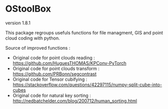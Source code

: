 # OStoolBox 
version 1.8.1
 
This package regroups usefuls functions for file managment, GIS and point cloud coding with python. 

Source of improved functions : 
- Original code for point clouds reading : https://github.com/HuguesTHOMAS/KPConv-PyTorch
- Original code for point clouds transform : https://github.com/PRBonn/segcontrast
- Original code for Tensor cubifying : https://stackoverflow.com/questions/42297115/numpy-split-cube-into-cubes
- Original code for natural key sorting : http://nedbatchelder.com/blog/200712/human_sorting.html
